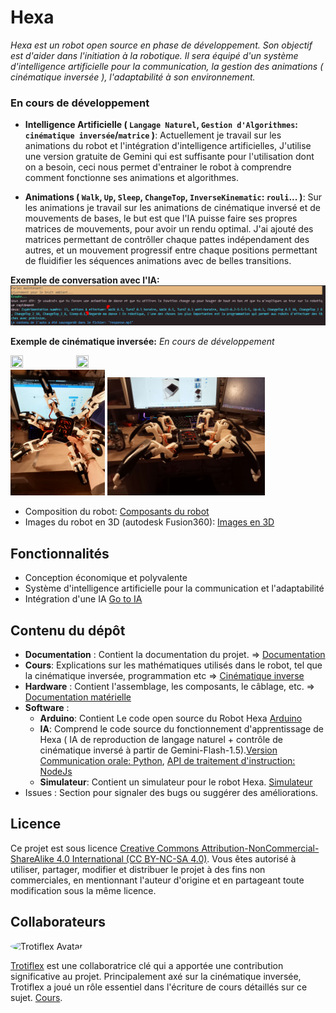 # Hexa
*Hexa est un robot open source en phase de développement. Son objectif est d'aider dans l'initiation à la robotique. Il sera équipé d'un système d'intelligence artificielle pour la communication, la gestion des animations ( cinématique inversée ), l'adaptabilité à son environnement.*

### En cours de développement
- **Intelligence Artificielle ( `Langage Naturel`, `Gestion d'Algorithmes`: `cinématique inversée`/`matrice` )**: Actuellement je travail sur les animations du robot et l'intégration d'intelligence artificielles, J'utilise une version gratuite de Gemini qui est suffisante pour l'utilisation dont on a besoin, ceci nous permet d'entrainer le robot à comprendre comment fonctionne ses animations et algorithmes.

- **Animations ( `Walk`, `Up`, `Sleep`, `ChangeTop`, `InverseKinematic`: `rouli`... )**: Sur les animations je travail sur les animations de cinématique inversé et de mouvements de bases, le but est que l'IA puisse faire ses propres matrices de mouvements, pour avoir un rendu optimal. J'ai ajouté des matrices permettant de contrôller chaque pattes indépendament des autres, et un mouvement progressif entre chaque positions permettant de fluidifier les séquences animations avec de belles transitions.

**Exemple de conversation avec l'IA:**
![Image](./medias/IA_Chat.PNG)

**Exemple de cinématique inversée:** *En cours de développement*
<div>
    <img src="medias/TurnZ.gif" width="20%" height="50%"/>
    <img src="medias/Animation.gif" width="20%" height="50%"/>
</div>


<div>
    <img src="medias/robot.jpg" width="30%" height="50%"/>
    <img src="medias/robot_vu_de_face.jpg" width="50%" height="50%"/>
</div>


- Composition du robot: [Composants du robot](https://github.com/NotPunchnox/hexa/blob/main/hardware/Composants.md)
- Images du robot en 3D (autodesk Fusion360): [Images en 3D](https://github.com/NotPunchnox/hexa/blob/main/hardware/Hexa%203d.md)

## Fonctionnalités

- Conception économique et polyvalente
- Système d'intelligence artificielle pour la communication et l'adaptabilité
- Intégration d'une IA [Go to IA](https://github.com/NotPunchnox/hexa/blob/main/software/IA/)

## Contenu du dépôt

- **Documentation** : Contient la documentation du projet. => [Documentation](./Documentation/README.md)
- **Cours**: Explications sur les mathématiques utilisés dans le robot, tel que la cinématique inversée, programmation etc => [Cinématique inverse](./learn/README.md)
- **Hardware** : Contient l'assemblage, les composants, le câblage, etc. => [Documentation matérielle](./hardware/Composants.md)
- **Software** : 
    - **Arduino**: Contient Le code open source du Robot Hexa [Arduino](./software/Arduino/)
    - **IA**: Comprend le code source du fonctionnement d'apprentissage de Hexa ( IA de reproduction de langage naturel + contrôle de cinématique inversé à partir de Gemini-Flash-1.5).[Version Communication orale: Python](./software/IA/speaker/readme.md), [API de traitement d'instruction: NodeJs](./software/IA/API/)
    - **Simulateur**: Contient un simulateur pour le robot Hexa. [Simulateur](./software/simulator/README.md)
- Issues : Section pour signaler des bugs ou suggérer des améliorations.

## Licence

Ce projet est sous licence [Creative Commons Attribution-NonCommercial-ShareAlike 4.0 International (CC BY-NC-SA 4.0)](https://creativecommons.org/licenses/by-nc-sa/4.0/deed.fr). Vous êtes autorisé à utiliser, partager, modifier et distribuer le projet à des fins non commerciales, en mentionnant l'auteur d'origine et en partageant toute modification sous la même licence.


## Collaborateurs

<img src="https://avatars.githubusercontent.com/u/126868056?v=4" alt="Trotiflex Avatar" width="10%" height="10%" style="border-radius: 50%;">

[Trotiflex](https://github.com/trotiflex) est une collaboratrice clé qui a apportée une contribution significative au projet. Principalement axé sur la cinématique inversée, Trotiflex a joué un rôle essentiel dans l'écriture de cours détaillés sur ce sujet. [Cours](./learn/maths/cinématique_inversée.md).
